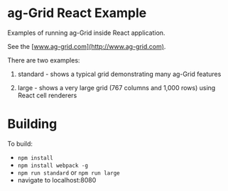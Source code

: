 
ag-Grid React Example
==============

Examples of running ag-Grid inside React application.

See the [www.ag-grid.com](http://www.ag-grid.com).

There are two examples:

1. standard - shows a typical grid demonstrating many ag-Grid features

2. large - shows a very large grid (767 columns and 1,000 rows) using React cell renderers

Building
==============

To build:
- `npm install`
- `npm install webpack -g`
- `npm run standard` or `npm run large`
- navigate to localhost:8080
